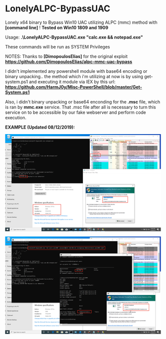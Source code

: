 # LonelyALPC-BypassUAC
Lonely x64 binary to Bypass Win10 UAC utilizing ALPC (mmc) method with **[command line]** !
**Tested on Win10 1809 and 1909** 

Usage: **.\LonelyALPC-BypassUAC.exe "calc.exe && notepad.exe"** 

These commands will be run as SYSTEM Privileges

NOTES:
Thanks to **[DimopoulosElias]** for the original exploit
**https://github.com/DimopoulosElias/alpc-mmc-uac-bypass** 

I didn't implemented any powershell module with base64 encoding or binary unpacking.. the method which i'm utilizing at now  is by using get-system.ps1 and executing it module via IEX by this url: 
**https://github.com/HarmJ0y/Misc-PowerShell/blob/master/Get-System.ps1** 

Also, i didn't binary unpacking or base64 enconding for the **.msc** file, which is ran by **mmc.exe**  service. That .msc file after all is necessary to turn this service on to be accessible by our fake webserver and perform code execution.

**EXAMPLE (Updated 08/12/2019):**

![alt text](1.png)




![alt text](2.png)
